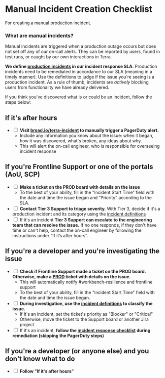# Manual Incident Creation Checklist

For creating a manual production incident.

### What are manual incidents?

Manual incidents are triggered when a production outage occurs but does not set off any of our on-call alerts.  They can be reported by users, found in test runs, or caught by our own interactions in Terra. 

**We define [production incidents](https://docs.google.com/spreadsheets/d/1Qcfve-nHlS0Udq31nZlfwBDjguhsJ8sxm0Q7RqfZM8o/edit#gid=1440345288) in our incident response SLA.**  Production incidents need to be remediated in accordance to our SLA (meaning in a timely manner).  Use the definitions to judge if the issue you're seeing is a production incident.  As a rule of thumb, incidents are _actively_ blocking users from functionality we have already delivered. 

If you think you've discovered what is or could be an incident, follow the steps below:

## If it's after hours
- <input type='checkbox'> **Visit [broad.io/terra-incident](https://broad.io/terra-incident) to manually trigger a PagerDuty alert.**  
    - Include any information you know about the issue: when it began, how it was discovered, what's broken, any ideas about why.
    - This will alert the on-call engineer, who is responsible for overseeing incident response

## If you're Frontline Support or one of the portals (AoU, SCP)
- <input type='checkbox'> **Make a ticket on the PROD board with details on the issue**
	-  To the best of your ability, fill in the “Incident Start Time” field with the date and time the issue began and “Priority” according to the SLA.
- <input type='checkbox'> **Contact Tier 3 Support to triage severity.**  With Tier 3, decide if it's a production incident and its category using the [incident definitions](https://docs.google.com/spreadsheets/d/1Qcfve-nHlS0Udq31nZlfwBDjguhsJ8sxm0Q7RqfZM8o/edit#gid=1440345288) 
- <input type='checkbox'> If it's an incident **Tier 3 Support can escalate to the engineering team that can resolve the issue.** If no one responds, if they don't have time or can't help, contact the on-call engineer by following the instructions under “If it’s after hours”.

## If you're a developer and you're investigating the issue
- <input type='checkbox'> **Check if Frontline Support made a ticket on the PROD board.  Otherwise, make a [PROD](https://broadworkbench.atlassian.net/secure/RapidBoard.jspa?rapidView=88&projectKey=PROD) ticket with details on the issue.**
	- This will automatically notify #workbench-resilience and frontline support
	- To the best of your ability, fill in the "Incident Start Time" field with the date and time the issue began.
- <input type='checkbox'> **During investigation, use the [incident definitions](https://docs.google.com/spreadsheets/d/1Qcfve-nHlS0Udq31nZlfwBDjguhsJ8sxm0Q7RqfZM8o/edit#gid=1440345288) to classify the issue.**
	- If it's an incident, set the ticket's priority as "Blocker" or "Critical"
	- Otherwise, move the ticket to the Support board or another Jira project
- <input type='checkbox'> If it's an incident, **follow the [incident response checklist](https://broadinstitute.github.io/checklists.github.io/incident_response_checklist.html) during remediation (skipping the PagerDuty steps)**

## If you're a developer (or anyone else) and you don't know what to do
- <input type='checkbox'> **Follow "If it's after hours"**

